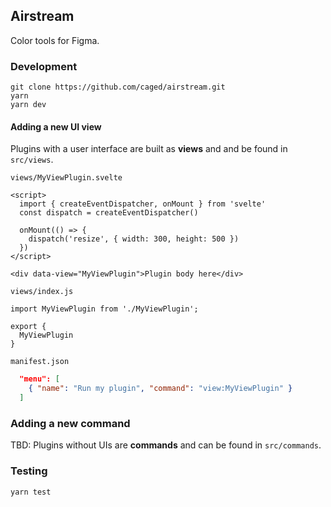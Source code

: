 ## Airstream

Color tools for Figma.

### Development

```
git clone https://github.com/caged/airstream.git
yarn
yarn dev
```

#### Adding a new UI view

Plugins with a user interface are built as **views** and and be found in `src/views`.

`views/MyViewPlugin.svelte`

```svelte
<script>
  import { createEventDispatcher, onMount } from 'svelte'
  const dispatch = createEventDispatcher()

  onMount(() => {
    dispatch('resize', { width: 300, height: 500 })
  })
</script>

<div data-view="MyViewPlugin">Plugin body here</div>
```

`views/index.js`

```
import MyViewPlugin from './MyViewPlugin';

export {
  MyViewPlugin
}
```

`manifest.json`

```json
  "menu": [
    { "name": "Run my plugin", "command": "view:MyViewPlugin" }
  ]
```

### Adding a new command

TBD: Plugins without UIs are **commands** and can be found in `src/commands`.

### Testing

```
yarn test
```
